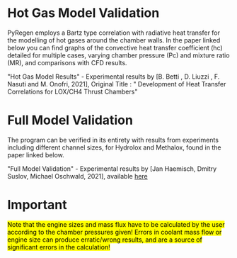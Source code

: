 # Hot Gas Model Validation
 PyRegen employs a Bartz type correlation with radiative heat transfer for the modelling of hot gases around the chamber walls.
In the paper linked below you can find graphs of the convective heat transfer coefficient (hc) detailed for multiple cases, varying chamber pressure (Pc) and mixture ratio (MR), and comparisons with CFD results.

 "Hot Gas Model Results" - Experimental results by [B. Betti , D. Liuzzi , F. Nasuti and M. Onofri, 2021], Original Title : " Development of Heat Transfer Correlations
for LOX/CH4 Thrust Chambers"


# Full Model Validation
 The program can be verified in its entirety with results from experiments including different channel sizes, for Hydrolox and Methalox, found in the paper linked below. 

 "Full Model Validation" - Experimental results by [Jan Haemisch, Dmitry Suslov, Michael Oschwald, 2021], available [here](https://www.jstage.jst.go.jp/article/tastj/19/1/19_19.96/_article)

# Important
 <mark>Note that the engine sizes and mass flux have to be calculated by the user according to the chamber pressures given!
 Errors in coolant mass flow or engine size can produce erratic/wrong results, and are a source of significant errors in the calculation!
